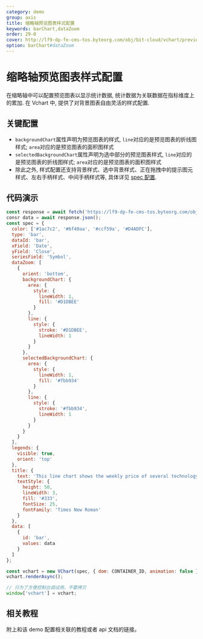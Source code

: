 ```yaml
---
category: demo
group: axis
title: 缩略轴预览图表样式配置
keywords: barChart,dataZoom
order: 29-0
cover: http://lf9-dp-fe-cms-tos.byteorg.com/obj/bit-cloud/vchart/preview/data-zoom/preview-data.png
option: barChart#dataZoom
---
```


# 缩略轴预览图表样式配置

在缩略轴中可以配置预览图表以显示统计数据, 统计数据为关联数据在指标维度上的累加. 在 Vchart 中, 提供了对背景图表自由灵活的样式配置.

## 关键配置

- `backgroundChart`属性声明为预览图表的样式, `line`对应的是预览图表的折线图样式; `area`对应的是预览图表的面积图样式
- `selectedBackgroundChart`属性声明为选中部分的预览图表样式, `line`对应的是预览图表的折线图样式; `area`对应的是预览图表的面积图样式
- 除此之外, 样式配置还支持背景样式、选中背景样式、正在拖拽中的提示图元样式、左右手柄样式、中间手柄样式等, 具体详见 [spec 配置](../../option/barChart#dataZoom).

## 代码演示

```javascript livedemo
const response = await fetch('https://lf9-dp-fe-cms-tos.byteorg.com/obj/bit-cloud/stocks.json');
consr data = await response.json();
const spec = {
  color: ['#1ac7c2', '#6f40aa', '#ccf59a', '#D4ADFC'],
  type: 'bar',
  dataId: 'bar',
  xField: 'Date',
  yField: 'Close',
  seriesField: 'Symbol',
  dataZoom: [
    {
      orient: 'bottom',
      backgroundChart: {
        area: {
          style: {
            lineWidth: 1,
            fill: '#D1DBEE'
          }
        },
        line: {
          style: {
            stroke: '#D1DBEE',
            lineWidth: 1
          }
        }
      },
      selectedBackgroundChart: {
        area: {
          style: {
            lineWidth: 1,
            fill: '#fbb934'
          }
        },
        line: {
          style: {
            stroke: '#fbb934',
            lineWidth: 1
          }
        }
      }
    }
  ],
  legends: {
    visible: true,
    orient: 'top'
  },
  title: {
    text: 'This line chart shows the weekly price of several technology stocks in from 2016 to 2018 relative to each stock’s price on the highlighted date.',
    textStyle: {
      height: 50,
      lineWidth: 3,
      fill: '#333',
      fontSize: 25,
      fontFamily: 'Times New Roman'
    }
  },
  data: [
    {
      id: 'bar',
      values: data
    }
  ]
};

const vchart = new VChart(spec, { dom: CONTAINER_ID, animation: false });
vchart.renderAsync();

// 只为了方便控制台调试用，不要拷贝
window['vchart'] = vchart;
```

## 相关教程

附上和该 demo 配置相关联的教程或者 api 文档的链接。
